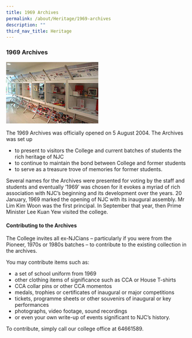```yaml
---
title: 1969 Archives
permalink: /about/Heritage/1969-archives
description: ""
third_nav_title: Heritage
---
```

### 1969 Archives

<img src="/images/heritage1.png" 
     style="width:50%">

The 1969 Archives was officially opened on 5 August 2004. The Archives was set up

*   to present to visitors the College and current batches of students the rich heritage of NJC
*   to continue to maintain the bond between College and former students
*   to serve as a treasure trove of memories for former students.

Several names for the Archives were presented for voting by the staff and students and eventually ‘1969’ was chosen for it evokes a myriad of rich association with NJC’s beginning and its development over the years. 20 January, 1969 marked the opening of NJC with its inaugural assembly. Mr Lim Kim Woon was the first principal. In September that year, then Prime Minister Lee Kuan Yew visited the college.

#### Contributing to the Archives

The College invites all ex-NJCians – particularly if you were from the Pioneer, 1970s or 1980s batches – to contribute to the existing collection in the archives.

You may contribute items such as:

*   a set of school uniform from 1969
*   other clothing items of significance such as CCA or House T-shirts
*   CCA collar pins or other CCA momentos
*   medals, trophies or certificates of inaugural or major competitions
*   tickets, programme sheets or other souvenirs of inaugural or key performances
*   photographs, video footage, sound recordings
*   or even your own write-up of events significant to NJC’s history.

To contribute, simply call our college office at 64661589.